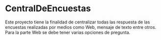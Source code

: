 # CentralDeEncuestas
Este proyecto tiene la finalidad de centralizar todas las respuesta de las encuestas realizadas por medios como Web, mensaje de texto entre otros. Para la parte Web se debe tener varias opciones de pregunta.